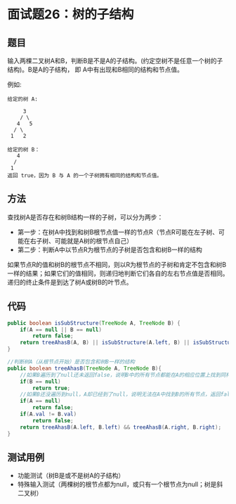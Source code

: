 # 面试题26：树的子结构

## 题目
输入两棵二叉树A和B，判断B是不是A的子结构。(约定空树不是任意一个树的子结构)。B是A的子结构， 即 A中有出现和B相同的结构和节点值。

例如:

    给定的树 A:

         3
        / \
       4   5
      / \
     1   2

    给定的树 B：
       4 
      /
     1
    返回 true，因为 B 与 A 的一个子树拥有相同的结构和节点值。

## 方法
查找树A是否存在和树B结构一样的子树，可以分为两步：
* 第一步：在树A中找到和树B根节点值一样的节点R（节点R可能在左子树、可能在右子树、可能就是A树的根节点自己）
* 第二步：判断A中以节点R为根节点的子树是否包含和树B一样的结构

如果节点R的值和树B的根节点不相同，则以R为根节点的子树和肯定不包含和树B一样的结果；如果它们的值相同，则递归地判断它们各自的左右节点值是否相同。递归的终止条件是到达了树A或树B的叶节点。

## 代码
```java
public boolean isSubStructure(TreeNode A, TreeNode B) {
    if(A == null || B == null)
        return false;
    return treeAhasB(A, B) || isSubStructure(A.left, B) || isSubStructure(A.right, B);
}

//判断树A（从根节点开始）是否包含和树B一样的结构
public boolean treeAhasB(TreeNode A, TreeNode B){
    //如果B遍历到了null还未返回false，说明B中的所有节点都能在A的相应位置上找到同样的节点，返回true
    if(B == null)
        return true;
    //如果B还没遍历到null，A却已经到了null，说明无法在A中找到B的所有节点，返回false
    if(A == null)
        return false;
    if(A.val != B.val)
        return false;
    return treeAhasB(A.left, B.left) && treeAhasB(A.right, B.right);
}
```

## 测试用例
* 功能测试（树B是或不是树A的子结构）
* 特殊输入测试（两棵树的根节点都为null，或只有一个根节点为null；树是斜二叉树）
